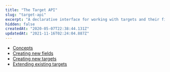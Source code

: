 ```yaml
---
title: "The Target API"
slug: "target-api"
excerpt: "A declarative interface for working with targets and their fields."
hidden: false
createdAt: "2020-05-07T22:38:44.131Z"
updatedAt: "2021-11-16T02:24:04.887Z"
---
```

- [Concepts](doc:target-api-concepts)
- [Creating new fields](doc:target-api-new-fields)
- [Creating new targets](doc:target-api-new-targets)
- [Extending existing targets](doc:target-api-extending-targets)
